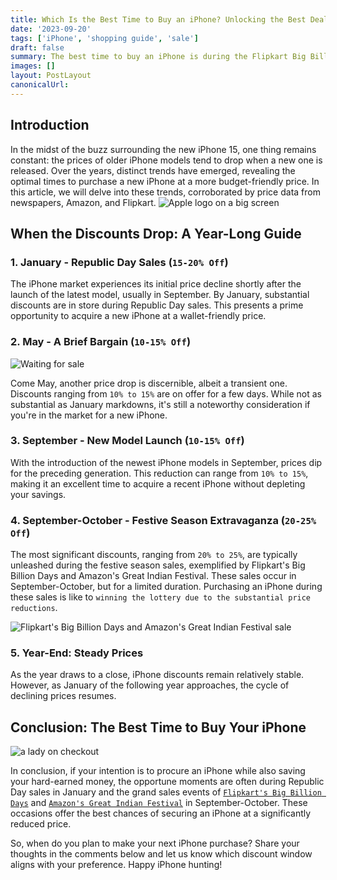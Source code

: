 ```yaml
---
title: Which Is the Best Time to Buy an iPhone? Unlocking the Best Deals and Discounts
date: '2023-09-20'
tags: ['iPhone', 'shopping guide', 'sale']
draft: false
summary: The best time to buy an iPhone is during the Flipkart Big Billion Days and Amazon Great Indian Festival sales in September-October. However, you can still get a good deal on an iPhone during Republic Day sales in January or when the new iPhone models come out in September.
images: []
layout: PostLayout
canonicalUrl:
---
```


## Introduction

In the midst of the buzz surrounding the new iPhone 15, one thing remains constant: the prices of older iPhone models tend to drop when a new one is released. Over the years, distinct trends have emerged, revealing the optimal times to purchase a new iPhone at a more budget-friendly price. In this article, we will delve into these trends, corroborated by price data from newspapers, Amazon, and Flipkart.
![Apple logo on a big screen](/static/images/blog/apple_logo_on_big_screen.jpg)

## When the Discounts Drop: A Year-Long Guide

### 1. January - Republic Day Sales (`15-20% Off`)

The iPhone market experiences its initial price decline shortly after the launch of the latest model, usually in September. By January, substantial discounts are in store during Republic Day sales. This presents a prime opportunity to acquire a new iPhone at a wallet-friendly price.

### 2. May - A Brief Bargain (`10-15% Off`)

![Waiting for sale](/static/images/blog/waiting-for-sale.jpg)

Come May, another price drop is discernible, albeit a transient one. Discounts ranging from `10% to 15%` are on offer for a few days. While not as substantial as January markdowns, it's still a noteworthy consideration if you're in the market for a new iPhone.

### 3. September - New Model Launch (`10-15% Off`)

With the introduction of the newest iPhone models in September, prices dip for the preceding generation. This reduction can range from `10% to 15%`, making it an excellent time to acquire a recent iPhone without depleting your savings.

### 4. September-October - Festive Season Extravaganza (`20-25% Off`)

The most significant discounts, ranging from `20% to 25%`, are typically unleashed during the festive season sales, exemplified by Flipkart's Big Billion Days and Amazon's Great Indian Festival. These sales occur in September-October, but for a limited duration. Purchasing an iPhone during these sales is like to `winning the lottery due to the substantial price reductions`.

![Flipkart's Big Billion Days and Amazon's Great Indian Festival sale](/static/images/blog/sale.webp)

### 5. Year-End: Steady Prices

As the year draws to a close, iPhone discounts remain relatively stable. However, as January of the following year approaches, the cycle of declining prices resumes.

## Conclusion: The Best Time to Buy Your iPhone

![a lady on checkout](/static/images/blog/a-woman-on-cheakout.jpg)

In conclusion, if your intention is to procure an iPhone while also saving your hard-earned money, the opportune moments are often during Republic Day sales in January and the grand sales events of [`Flipkart's Big Billion Days`](https://www.flipkart.com/home-bbd-intriuge-dhamaka-sale-pn-store) and [`Amazon's Great Indian Festival`](https://www.amazon.in/events/greatindianfestival) in September-October. These occasions offer the best chances of securing an iPhone at a significantly reduced price.

So, when do you plan to make your next iPhone purchase? Share your thoughts in the comments below and let us know which discount window aligns with your preference. Happy iPhone hunting!

